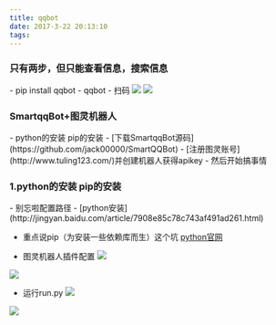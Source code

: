 ```yaml
---
title: qqbot
date: 2017-3-22 20:13:10
tags:
---
```

<h3>只有两步，但只能查看信息，搜索信息</h3>
- pip install qqbot
- qqbot
- 扫码

<img src='http://i1.piimg.com/1949/759c16ee4572e6b1.png'>



<img src='http://i1.piimg.com/1949/4f4edd8c64d2fac1.png'>

<h3>SmartqqBot+图灵机器人</h3>
- python的安装   pip的安装
- [下载SmartqqBot源码](https://github.com/jack00000/SmartQQBot)
- [注册图灵账号](http://www.tuling123.com/)并创建机器人获得apikey
- 然后开始搞事情

<h3>1.python的安装   pip的安装</h3>
- 别忘啦配置路径
- [python安装](http://jingyan.baidu.com/article/7908e85c78c743af491ad261.html)

- 重点说pip（为安装一些依赖库而生）这个坑
[python官网](https://pypi.python.org/packages/11/b6/abcb525026a4be042b486df43905d6893fb04f05aac21c32c638e939e447/pip-9.0.1.tar.gz#md5=35f01da33009719497f01a4ba69d63c9)

- 图灵机器人插件配置
![](http://i1.piimg.com/567571/76ca477fc3a35b08.png)

![](http://i1.piimg.com/567571/95788377816c2c89.png)

- 运行run.py
![](http://i2.muimg.com/567571/190b1af42c526203.png)

![](http://i2.muimg.com/567571/f2c8ea9c83f421b2.png)

